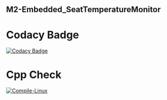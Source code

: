 ## M2-Embedded_SeatTemperatureMonitor

# Codacy Badge
[![Codacy Badge](https://api.codacy.com/project/badge/Grade/84f4e10cafe243acb3e03dd63209f6fc)](https://app.codacy.com/gh/akshaybhupathi696/M2-Embedded_SeatTemperatureMonitor?utm_source=github.com&utm_medium=referral&utm_content=akshaybhupathi696/M2-Embedded_SeatTemperatureMonitor&utm_campaign=Badge_Grade_Settings)

# Cpp Check
[![Compile-Linux](https://github.com/sanjaynetagal/Stepin_Passanger_Seat_and_Heat_Monitoring_System/actions/workflows/compile.yml/badge.svg)](https://github.com/sanjaynetagal/Stepin_Passanger_Seat_and_Heat_Monitoring_System/actions/workflows/compile.yml)
